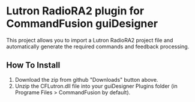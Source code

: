 # Lutron RadioRA2 plugin for CommandFusion guiDesigner

This project allows you to import a Lutron RadioRA2 project file and automatically generate the required commands and feedback processing.

## How To Install
1. Download the zip from github "Downloads" button above.
2. Unzip the CFLutron.dll file into your guiDesigner Plugins folder (in Programe Files > CommandFusion by default).
